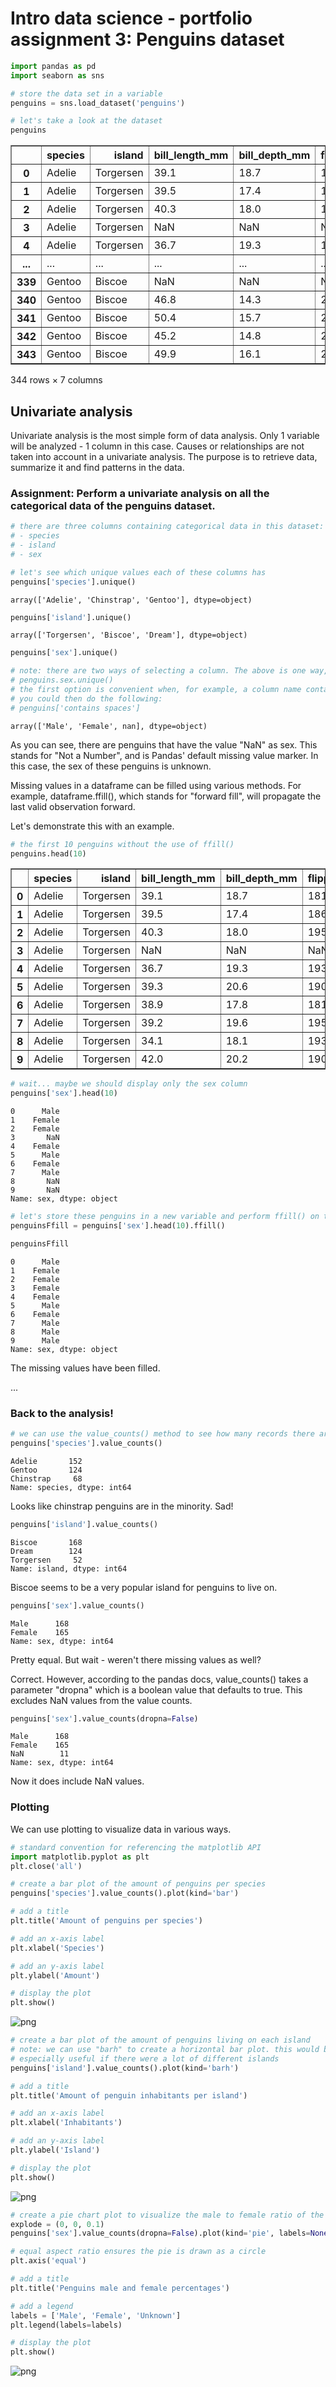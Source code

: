 # Intro data science - portfolio assignment 3: Penguins dataset


```python
import pandas as pd
import seaborn as sns
```


```python
# store the data set in a variable
penguins = sns.load_dataset('penguins')
```


```python
# let's take a look at the dataset
penguins
```




<div>
<style scoped>
    .dataframe tbody tr th:only-of-type {
        vertical-align: middle;
    }

    .dataframe tbody tr th {
        vertical-align: top;
    }

    .dataframe thead th {
        text-align: right;
    }
</style>
<table border="1" class="dataframe">
  <thead>
    <tr style="text-align: right;">
      <th></th>
      <th>species</th>
      <th>island</th>
      <th>bill_length_mm</th>
      <th>bill_depth_mm</th>
      <th>flipper_length_mm</th>
      <th>body_mass_g</th>
      <th>sex</th>
    </tr>
  </thead>
  <tbody>
    <tr>
      <th>0</th>
      <td>Adelie</td>
      <td>Torgersen</td>
      <td>39.1</td>
      <td>18.7</td>
      <td>181.0</td>
      <td>3750.0</td>
      <td>Male</td>
    </tr>
    <tr>
      <th>1</th>
      <td>Adelie</td>
      <td>Torgersen</td>
      <td>39.5</td>
      <td>17.4</td>
      <td>186.0</td>
      <td>3800.0</td>
      <td>Female</td>
    </tr>
    <tr>
      <th>2</th>
      <td>Adelie</td>
      <td>Torgersen</td>
      <td>40.3</td>
      <td>18.0</td>
      <td>195.0</td>
      <td>3250.0</td>
      <td>Female</td>
    </tr>
    <tr>
      <th>3</th>
      <td>Adelie</td>
      <td>Torgersen</td>
      <td>NaN</td>
      <td>NaN</td>
      <td>NaN</td>
      <td>NaN</td>
      <td>NaN</td>
    </tr>
    <tr>
      <th>4</th>
      <td>Adelie</td>
      <td>Torgersen</td>
      <td>36.7</td>
      <td>19.3</td>
      <td>193.0</td>
      <td>3450.0</td>
      <td>Female</td>
    </tr>
    <tr>
      <th>...</th>
      <td>...</td>
      <td>...</td>
      <td>...</td>
      <td>...</td>
      <td>...</td>
      <td>...</td>
      <td>...</td>
    </tr>
    <tr>
      <th>339</th>
      <td>Gentoo</td>
      <td>Biscoe</td>
      <td>NaN</td>
      <td>NaN</td>
      <td>NaN</td>
      <td>NaN</td>
      <td>NaN</td>
    </tr>
    <tr>
      <th>340</th>
      <td>Gentoo</td>
      <td>Biscoe</td>
      <td>46.8</td>
      <td>14.3</td>
      <td>215.0</td>
      <td>4850.0</td>
      <td>Female</td>
    </tr>
    <tr>
      <th>341</th>
      <td>Gentoo</td>
      <td>Biscoe</td>
      <td>50.4</td>
      <td>15.7</td>
      <td>222.0</td>
      <td>5750.0</td>
      <td>Male</td>
    </tr>
    <tr>
      <th>342</th>
      <td>Gentoo</td>
      <td>Biscoe</td>
      <td>45.2</td>
      <td>14.8</td>
      <td>212.0</td>
      <td>5200.0</td>
      <td>Female</td>
    </tr>
    <tr>
      <th>343</th>
      <td>Gentoo</td>
      <td>Biscoe</td>
      <td>49.9</td>
      <td>16.1</td>
      <td>213.0</td>
      <td>5400.0</td>
      <td>Male</td>
    </tr>
  </tbody>
</table>
<p>344 rows × 7 columns</p>
</div>



## Univariate analysis

Univariate analysis is the most simple form of data analysis. Only 1 variable will be analyzed - 1 column in this case. Causes or relationships are not taken into account in a univariate analysis. The purpose is to retrieve data, summarize it and find patterns in the data.

### Assignment: Perform a univariate analysis on all the categorical data of the penguins dataset.


```python
# there are three columns containing categorical data in this dataset:
# - species
# - island
# - sex

# let's see which unique values each of these columns has
penguins['species'].unique()
```




    array(['Adelie', 'Chinstrap', 'Gentoo'], dtype=object)




```python
penguins['island'].unique()
```




    array(['Torgersen', 'Biscoe', 'Dream'], dtype=object)




```python
penguins['sex'].unique()

# note: there are two ways of selecting a column. The above is one way, the other is as follows:
# penguins.sex.unique()
# the first option is convenient when, for example, a column name contains spaces 
# you could then do the following:
# penguins['contains spaces']
```




    array(['Male', 'Female', nan], dtype=object)



As you can see, there are penguins that have the value "NaN" as sex. This stands for "Not a Number", and is Pandas' default missing value marker. In this case, the sex of these penguins is unknown.

Missing values in a dataframe can be filled using various methods. For example, dataframe.ffill(), which stands for "forward fill", will propagate the last valid observation forward.

Let's demonstrate this with an example.


```python
# the first 10 penguins without the use of ffill()
penguins.head(10)
```




<div>
<style scoped>
    .dataframe tbody tr th:only-of-type {
        vertical-align: middle;
    }

    .dataframe tbody tr th {
        vertical-align: top;
    }

    .dataframe thead th {
        text-align: right;
    }
</style>
<table border="1" class="dataframe">
  <thead>
    <tr style="text-align: right;">
      <th></th>
      <th>species</th>
      <th>island</th>
      <th>bill_length_mm</th>
      <th>bill_depth_mm</th>
      <th>flipper_length_mm</th>
      <th>body_mass_g</th>
      <th>sex</th>
    </tr>
  </thead>
  <tbody>
    <tr>
      <th>0</th>
      <td>Adelie</td>
      <td>Torgersen</td>
      <td>39.1</td>
      <td>18.7</td>
      <td>181.0</td>
      <td>3750.0</td>
      <td>Male</td>
    </tr>
    <tr>
      <th>1</th>
      <td>Adelie</td>
      <td>Torgersen</td>
      <td>39.5</td>
      <td>17.4</td>
      <td>186.0</td>
      <td>3800.0</td>
      <td>Female</td>
    </tr>
    <tr>
      <th>2</th>
      <td>Adelie</td>
      <td>Torgersen</td>
      <td>40.3</td>
      <td>18.0</td>
      <td>195.0</td>
      <td>3250.0</td>
      <td>Female</td>
    </tr>
    <tr>
      <th>3</th>
      <td>Adelie</td>
      <td>Torgersen</td>
      <td>NaN</td>
      <td>NaN</td>
      <td>NaN</td>
      <td>NaN</td>
      <td>NaN</td>
    </tr>
    <tr>
      <th>4</th>
      <td>Adelie</td>
      <td>Torgersen</td>
      <td>36.7</td>
      <td>19.3</td>
      <td>193.0</td>
      <td>3450.0</td>
      <td>Female</td>
    </tr>
    <tr>
      <th>5</th>
      <td>Adelie</td>
      <td>Torgersen</td>
      <td>39.3</td>
      <td>20.6</td>
      <td>190.0</td>
      <td>3650.0</td>
      <td>Male</td>
    </tr>
    <tr>
      <th>6</th>
      <td>Adelie</td>
      <td>Torgersen</td>
      <td>38.9</td>
      <td>17.8</td>
      <td>181.0</td>
      <td>3625.0</td>
      <td>Female</td>
    </tr>
    <tr>
      <th>7</th>
      <td>Adelie</td>
      <td>Torgersen</td>
      <td>39.2</td>
      <td>19.6</td>
      <td>195.0</td>
      <td>4675.0</td>
      <td>Male</td>
    </tr>
    <tr>
      <th>8</th>
      <td>Adelie</td>
      <td>Torgersen</td>
      <td>34.1</td>
      <td>18.1</td>
      <td>193.0</td>
      <td>3475.0</td>
      <td>NaN</td>
    </tr>
    <tr>
      <th>9</th>
      <td>Adelie</td>
      <td>Torgersen</td>
      <td>42.0</td>
      <td>20.2</td>
      <td>190.0</td>
      <td>4250.0</td>
      <td>NaN</td>
    </tr>
  </tbody>
</table>
</div>




```python
# wait... maybe we should display only the sex column
penguins['sex'].head(10)
```




    0      Male
    1    Female
    2    Female
    3       NaN
    4    Female
    5      Male
    6    Female
    7      Male
    8       NaN
    9       NaN
    Name: sex, dtype: object




```python
# let's store these penguins in a new variable and perform ffill() on the sex column.
penguinsFfill = penguins['sex'].head(10).ffill()

penguinsFfill
```




    0      Male
    1    Female
    2    Female
    3    Female
    4    Female
    5      Male
    6    Female
    7      Male
    8      Male
    9      Male
    Name: sex, dtype: object



The missing values have been filled.

...

### Back to the analysis!


```python
# we can use the value_counts() method to see how many records there are of each unique value in a column
penguins['species'].value_counts()
```




    Adelie       152
    Gentoo       124
    Chinstrap     68
    Name: species, dtype: int64



Looks like chinstrap penguins are in the minority. Sad!


```python
penguins['island'].value_counts()
```




    Biscoe       168
    Dream        124
    Torgersen     52
    Name: island, dtype: int64



Biscoe seems to be a very popular island for penguins to live on.


```python
penguins['sex'].value_counts()
```




    Male      168
    Female    165
    Name: sex, dtype: int64



Pretty equal. But wait - weren't there missing values as well?

Correct. However, according to the pandas docs, value_counts() takes a parameter "dropna" which is a boolean value that defaults to true. This excludes NaN values from the value counts.


```python
penguins['sex'].value_counts(dropna=False)
```




    Male      168
    Female    165
    NaN        11
    Name: sex, dtype: int64



Now it does include NaN values.

### Plotting

We can use plotting to visualize data in various ways.


```python
# standard convention for referencing the matplotlib API
import matplotlib.pyplot as plt
plt.close('all')
```


```python
# create a bar plot of the amount of penguins per species
penguins['species'].value_counts().plot(kind='bar')

# add a title
plt.title('Amount of penguins per species')

# add an x-axis label
plt.xlabel('Species')

# add an y-axis label
plt.ylabel('Amount')

# display the plot
plt.show()
```


    
![png](output_28_0.png)
    



```python
# create a bar plot of the amount of penguins living on each island
# note: we can use "barh" to create a horizontal bar plot. this would be
# especially useful if there were a lot of different islands
penguins['island'].value_counts().plot(kind='barh')

# add a title
plt.title('Amount of penguin inhabitants per island')

# add an x-axis label
plt.xlabel('Inhabitants')

# add an y-axis label
plt.ylabel('Island')

# display the plot
plt.show()
```


    
![png](output_29_0.png)
    



```python
# create a pie chart plot to visualize the male to female ratio of the penguins
explode = (0, 0, 0.1)
penguins['sex'].value_counts(dropna=False).plot(kind='pie', labels=None, autopct='%1.1f%%', explode=explode)

# equal aspect ratio ensures the pie is drawn as a circle
plt.axis('equal')

# add a title
plt.title('Penguins male and female percentages')

# add a legend
labels = ['Male', 'Female', 'Unknown']
plt.legend(labels=labels)

# display the plot
plt.show()
```


    
![png](output_30_0.png)
    

